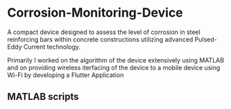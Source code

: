 # Corrosion-Monitoring-Device
A compact device designed to assess the level of corrosion in steel reinforcing bars within concrete constructions utilizing advanced Pulsed-Eddy Current technology.

Primarily I worked on the algorithm of the device extensively using MATLAB and on providing wireless iterfacing of the device to a mobile device using Wi-Fi by developing a Flutter Application

## MATLAB scripts

